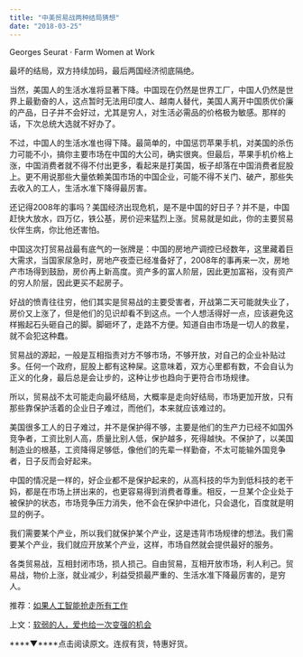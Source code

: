 ```yaml
---
title: "中美贸易战两种结局猜想"
date: "2018-03-25"
---
```


Georges Seurat · Farm Women at Work

最坏的结局，双方持续加码，最后两国经济彻底隔绝。

当然，美国人的生活水准将显著下降。中国现在仍然是世界工厂，中国人仍然是世界上最勤奋的人，这点暂时无法用印度人、越南人替代，美国人离开中国质优价廉的产品，日子并不会好过，尤其是穷人，对生活必需品的价格极为敏感。那样的话，下次总统大选就不好办了。

不过，中国人的生活水准也得下降。最简单的，中国惩罚苹果手机，对美国的杀伤力可能不小，搞你主要市场在中国的大公司，确实很爽。但最后，苹果手机价格上涨，中国消费者就不得不付出更多，看起来是打美国，板子却落在中国消费者屁股上。更不用说那些大量依赖美国市场的中国企业，可能不得不关门、破产，那些失去收入的工人，生活水准下降得最厉害。

还记得2008年的事吗？美国经济出现危机，是不是中国的好日子？并不是，中国赶快大放水，四万亿，铁公基，房价迎来猛烈上涨。贸易就是如此，你的主要贸易伙伴生病，你比他还害怕。

中国这次打贸易战最有底气的一张牌是：中国的房地产调控已经数年，这里藏着巨大需求，当国家尿急时，房地产夜壶已经准备好了，2008年的事再来一次，房地产市场得到鼓励，房价再上新高度。资产多的富人阶层，因此更加富裕，没有资产的穷人阶层，因此更买不起房子。

好战的愤青往往穷，他们其实是贸易战的主要受害者，开战第二天可能就失业了，房价又上涨了，但是他们的见识却看不到这点。一个人想活得好一点，应该避免这样搬起石头砸自己的脚。脚砸坏了，走路不方便。知道自由市场是一切人的救星，就不会犯这种蠢。

贸易战的源起，一般是互相指责对方不够市场，不够开放，对自己的企业补贴过多。任何一个政府，屁股上都有这种屎。这意味着，双方心里都有数，不会自认为正义的化身，最后总是会让步的，这种让步也趋向于更符合市场规律。

所以，贸易战不太可能走向最坏结局，大概率是走向好结局，市场更加开放，只有那些靠保护活着的企业日子难过，而他们，本来就应该难过的。

美国很多工人的日子难过，并不是保护得不够，主要是他们的生产力已经不如国外竞争者，工资比别人高，质量比别人低，保护越多，死得越快。不保护了，以美国制造业的根基，工资降得足够低，像他们的先辈一样勤奋，不太可能输外国竞争者，日子反而会好起来。

中国的情况是一样的，好企业都不是保护起来的，从高科技的华为到低科技的老干妈，都是在市场上拼出来的，也更容易得到消费者尊重。相反，一旦某个企业处于被保护的状态，市场竞争压力消失，他不会在保护中进化，只会退化，百度就是明显的例子。

我们需要某个产业，所以我们就保护某个产业，这是违背市场规律的想法。我们需要某个产业，我们就应开放某个产业，这样，市场自然就会提供最好的服务。

各类贸易战，互相封闭市场，损人损己。自由贸易，互相开放市场，利人利己。贸易战，物价上涨，就业减少，利益受损最严重的、生活水准下降最厉害的，是穷人。

推荐：[如果人工智能抢走所有工作](http://mp.weixin.qq.com/s?__biz=MjM5NDU0Mjk2MQ==&mid=2651622655&idx=1&sn=ab21a3117b0d62f4dcfa772c4aa46f39&chksm=bd7e08e18a0981f779a8a23ff494fc810ed59e95c475b03a817c9e0cba4321f6c8caf17bfd5f&scene=21#wechat_redirect)

上文：[软弱的人，爱也给一次变强的机会](http://mp.weixin.qq.com/s?__biz=MjM5NDU0Mjk2MQ==&mid=2651626427&idx=1&sn=c87058764f2b24c06c72a502656ec928&chksm=bd7e1fa58a0996b392fa344f816f3429bacd81f28fc941ff906a7874a6cfc639a3810e0d3611&scene=21#wechat_redirect)

****▼****点击阅读原文。连叔有货，特惠好货。
